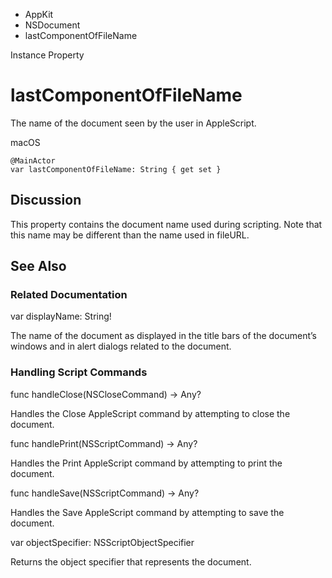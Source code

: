 

- AppKit
- NSDocument
-  lastComponentOfFileName 

Instance Property

# lastComponentOfFileName

The name of the document seen by the user in AppleScript.

macOS

``` source
@MainActor
var lastComponentOfFileName: String { get set }
```

## Discussion

This property contains the document name used during scripting. Note that this name may be different than the name used in fileURL.

## See Also

### Related Documentation

var displayName: String!

The name of the document as displayed in the title bars of the document’s windows and in alert dialogs related to the document.

### Handling Script Commands

func handleClose(NSCloseCommand) -> Any?

Handles the Close AppleScript command by attempting to close the document.

func handlePrint(NSScriptCommand) -> Any?

Handles the Print AppleScript command by attempting to print the document.

func handleSave(NSScriptCommand) -> Any?

Handles the Save AppleScript command by attempting to save the document.

var objectSpecifier: NSScriptObjectSpecifier

Returns the object specifier that represents the document.

